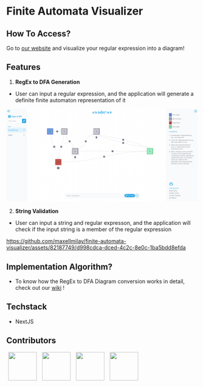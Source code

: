 # Finite Automata Visualizer

## How To Access?

Go to [our website](https://favisualizer.vercel.app/) and visualize your regular expression into a diagram!

## Features

1. **RegEx to DFA Generation**

-   User can input a regular expression, and the application will generate a definite finite automaton representation of it

<p align="center">
  <img src="./public/images/demo.png"/>
</p>

2. **String Validation**

-   User can input a string and regular expresson, and the application will check if the input string is a member of the regular expression



https://github.com/maxellmilay/finite-automata-visualizer/assets/82187749/d998cdca-dced-4c2c-8e0c-1ba5bdd8efda



## Implementation Algorithm?

-   To know how the RegEx to DFA Diagram conversion works in detail, check out our [wiki](https://github.com/maxellmilay/finite-automata-visualizer/wiki/Core-Algorithm-of-the-RegEx-to-DFA-Conversion) !

## Techstack

-   NextJS

## Contributors

[<img src="https://avatars.githubusercontent.com/u/82187749?v=4" width=75 height=75 hspace=5/>](https://github.com/maxellmilay)
[<img src="https://avatars.githubusercontent.com/u/93570629?v=4" width=75 height=75 hspace=5/>](https://github.com/cup-noodlehS)
[<img src="https://avatars.githubusercontent.com/u/125939827?v=4" width=75 height=75 hspace=5/>](https://github.com/yunjin08)
[<img src="https://avatars.githubusercontent.com/u/80801376?v=4" width=75 height=75/ hspace=5>](https://github.com/jourdancatarina3)
